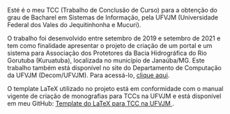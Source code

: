 Esté é o meu TCC (Trabalho de Conclusão de Curso) para a obtenção do grau de Bacharel em Sistemas de Informação, pela UFVJM (Universidade Federal dos Vales do Jequitinhonha e Mucuri).

O trabalho foi desenvolvido entre setembro de 2019 e setembro de 2021 e tem como finalidade apresentar o projeto de criação de um portal e um sistema para Associação dos Protetores da Bacia Hidrográfica do Rio Gorutuba (Kuruatuba), localizada no município de Janaúba/MG. Este trabalho também está disponível no site do Departamento de Computação da UFVJM (Decom/UFVJM). Para acessá-lo, <a href="http://www.decom.ufvjm.edu.br/dc2020/?page_id=19">clique aqui</a>.

O template LaTeX utilizado no projeto está em conformidade com o manual vigente de criação de monografias para TCCs na UFVJM e está disponível em meu GitHub: <a href="https://github.com/guilhermeDTNA/Template-do-Latex-para-TCC">Template do LaTeX para TCC na UFVJM </a>. 
